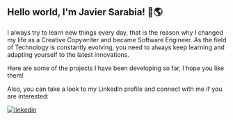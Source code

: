 ## Hello world, I'm Javier Sarabia! 👋🌎
  
I always try to learn new things every day, that is the reason why I changed my life as a Creative
Copywriter and became Software Engineer. As the field of Technology is constantly evolving, you
need to always keep learning and adapting yourself to the latest innovations.

Here are some of the projects I have been developing so far, I hope you like them!

Also, you can take a look to my LinkedIn profile and connect with me if you are interested:


<a href="https://linkedin.com/in/javier-sarabia-224580195" target="_blank">
<img src=https://img.shields.io/badge/linkedin-%231E77B5.svg?&style=for-the-badge&logo=linkedin&logoColor=white alt=linkedin style="margin-bottom: 5px;" />
</a>  

